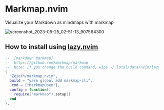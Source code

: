 # Markmap.nvim
Visualize your Markdown as mindmaps with markmap

![screenshot_2023-05-25_02-51-13_907564300](https://github.com/Zeioth/markmap.nvim/assets/3357792/6d2e2494-5240-4def-adf2-03a89c993a19)

## How to install using [lazy.nvim](https://github.com/folke/lazy.nvim)

```lua
--  [markdown markmap]
--  https://github.com/markmap/markmap
--  Note: If you change the build command, wipe ~/.local/data/nvim/lazy
{
  "Zeioth/markmap.nvim",
  build = "yarn global add markmap-cli",
   cmd = {"MarkmapOpen"},
  config = function()
    require("markmap").setup()
  end
},
```
